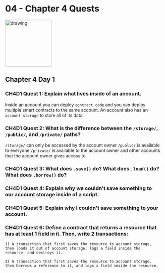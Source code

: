 # 04 - Chapter 4 Quests

<img src="https://i1.sndcdn.com/avatars-000815375770-jgmur7-t500x500.jpg" alt="drawing" width="150"/>

## Chapter 4 Day 1

### CH4D1 Quest 1: Explain what lives inside of an account. 
Inside an account you can deploy `contract code` and you can deploy multiple smart contracts to the same account. An account also has an `account storage` to store all of its data.

### CH4D1 Quest 2: What is the difference between the `/storage/`, `/public/`, and `/private/` paths?
`/storage/` can only be accessed by the account owner
`/public/` is available to everyone
`/private/` is available to the account owner and other accounts that the account owner gives access to

### CH4D1 Quest 3: What does `.save()` do? What does `.load()` do? What does `.borrow()` do?



### CH4D1 Quest 4: Explain why we couldn't save something to our account storage inside of a script.



### CH4D1 Quest 5: Explain why I couldn't save something to your account.



### CH4D1 Quest 6: Define a contract that returns a resource that has at least 1 field in it. Then, write 2 transactions:

    1) A transaction that first saves the resource to account storage, then loads it out of account storage, logs a field inside the resource, and destroys it.

    2) A transaction that first saves the resource to account storage, then borrows a reference to it, and logs a field inside the resource.
    
